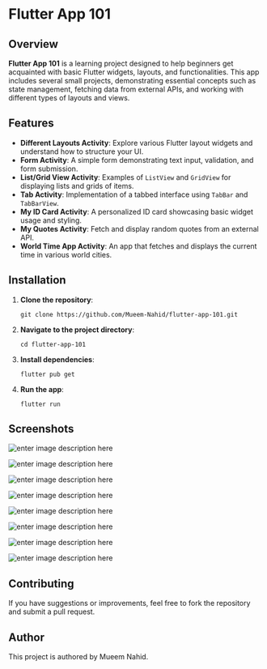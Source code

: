 # Flutter App 101

## Overview

**Flutter App 101** is a learning project designed to help beginners get acquainted with basic Flutter widgets, layouts, and functionalities. This app includes several small projects, demonstrating essential concepts such as state management, fetching data from external APIs, and working with different types of layouts and views.

## Features

-   **Different Layouts Activity**: Explore various Flutter layout widgets and understand how to structure your UI.
-   **Form Activity**: A simple form demonstrating text input, validation, and form submission.
-   **List/Grid View Activity**: Examples of `ListView` and `GridView` for displaying lists and grids of items.
-   **Tab Activity**: Implementation of a tabbed interface using `TabBar` and `TabBarView`.
-   **My ID Card Activity**: A personalized ID card showcasing basic widget usage and styling.
-   **My Quotes Activity**: Fetch and display random quotes from an external API.
-   **World Time App Activity**: An app that fetches and displays the current time in various world cities.

## Installation

1.  **Clone the repository**:

    `git clone https://github.com/Mueem-Nahid/flutter-app-101.git`

3.  **Navigate to the project directory**:

    `cd flutter-app-101`

4.  **Install dependencies**:

    `flutter pub get`

5.  **Run the app**:

    `flutter run`


## Screenshots

![enter image description here](https://i.ibb.co/cNn60MZ/Screenshot-2024-08-11-130051.png)

![enter image description here](https://i.ibb.co/qJCdspC/Screenshot-2024-08-11-130102.png)

![enter image description here](https://i.ibb.co/Ph7zJsp/Screenshot-2024-08-11-130119.png)

![enter image description here](https://i.ibb.co/FYZdNFF/Screenshot-2024-08-11-130134.png)

![enter image description here](https://i.ibb.co/W6qyxm2/Screenshot-2024-08-11-130145.png)

![enter image description here](https://i.ibb.co/xXnnTWJ/Screenshot-2024-08-11-130155.png)

![enter image description here](https://i.ibb.co/p4wphxx/Screenshot-2024-08-11-130203.png)

![enter image description here](https://i.ibb.co/xsRMcp3/Screenshot-2024-08-11-130225.png)

## Contributing

If you have suggestions or improvements, feel free to fork the repository and submit a pull request.


## Author

This project is authored by Mueem Nahid.